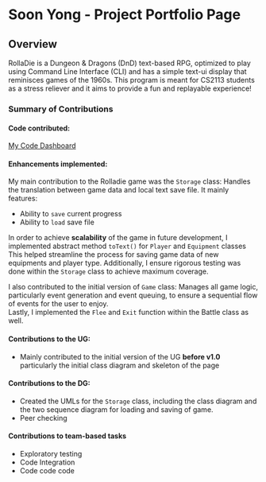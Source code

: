 # Soon Yong - Project Portfolio Page

## Overview
RollaDie is a Dungeon & Dragons (DnD) text-based RPG, optimized to play using Command Line Interface (CLI) and has a simple text-ui display that reminisces games of the 1960s. 
This program is meant for CS2113 students as a stress reliever and it aims to provide a fun and replayable experience!

### Summary of Contributions
#### Code contributed:
[My Code Dashboard](https://nus-cs2113-ay2425s2.github.io/tp-dashboard/?search=tiangsoonyong&breakdown=true&sort=groupTitle%20dsc&sortWithin=title&since=2025-02-21&timeframe=commit&mergegroup=&groupSelect=groupByRepos&checkedFileTypes=docs~functional-code~test-code~other&tabOpen=true&tabType=authorship&tabAuthor=TiangSoonYong&tabRepo=AY2425S2-CS2113-T13-4%2Ftp%5Bmaster%5D&authorshipIsMergeGroup=false&authorshipFileTypes=docs~functional-code~test-code&authorshipIsBinaryFileTypeChecked=false&authorshipIsIgnoredFilesChecked=falseNothing)

#### Enhancements implemented:
My main contribution to the Rolladie game was the
`Storage` class: Handles the translation between game data and local text save file. It mainly features:
- Ability to `save` current progress
- Ability to `load` save file

In order to achieve **scalability** of the game in future development, I implemented abstract method `toText()` for `Player` and `Equipment` classes
This helped streamline the process for saving game data of new equipments and player type. Additionally, I ensure rigorous testing was done within the `Storage` class to achieve maximum coverage.

I also contributed to the initial version of `Game` class: Manages all game logic, particularly event generation and event queuing, to ensure a sequential flow of events for the user to enjoy.  
Lastly, I implemented the `Flee` and `Exit` function within the Battle class as well.

#### Contributions to the UG:
- Mainly contributed to the initial version of the UG **before v1.0** particularly the initial class diagram and skeleton of the page

#### Contributions to the DG:
- Created the UMLs for the `Storage` class, including the class diagram and the two sequence diagram for loading and saving of game.
- Peer checking 

#### Contributions to team-based tasks
- Exploratory testing
- Code Integration
- Code code code

